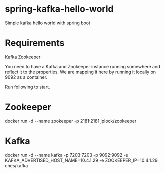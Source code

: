 # spring-kafka-hello-world
Simple kafka hello world with spring boot


# Requirements
Kafka
Zookeeper

You need to have a Kafka and Zookeeper instance running somewhere and reflect it to the properties. We are mapping it here by running it locally on 9092 as a container. 

Run following to start.

# Zookeeper
docker run -d --name zookeeper -p 2181:2181 jplock/zookeeper

# Kafka
docker run -d --name kafka -p 7203:7203 -p 9092:9092 -e KAFKA_ADVERTISED_HOST_NAME=10.4.1.29 -e ZOOKEEPER_IP=10.4.1.29 ches/kafka
